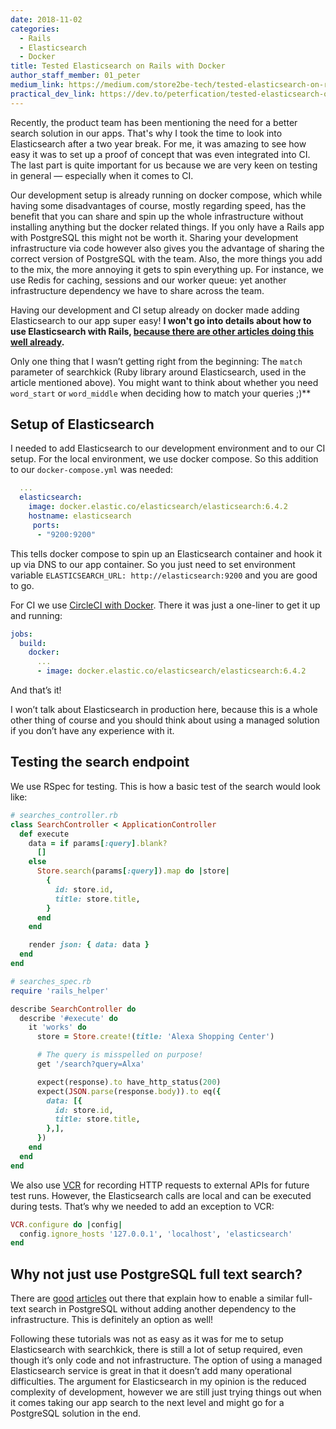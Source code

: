 ```yaml
---
date: 2018-11-02
categories:
  - Rails
  - Elasticsearch
  - Docker
title: Tested Elasticsearch on Rails with Docker
author_staff_member: 01_peter
medium_link: https://medium.com/store2be-tech/tested-elasticsearch-on-rails-with-docker-545565a6b6e7
practical_dev_link: https://dev.to/peterfication/tested-elasticsearch-on-rails-with-docker-2chi
---
```


Recently, the product team has been mentioning the need for a better search solution in our apps. That's why I took the time to look into Elasticsearch after a two year break. For me, it was amazing to see how easy it was to set up a proof of concept that was even integrated into CI. The last part is quite important for us because we are very keen on testing in general — especially when it comes to CI.

Our development setup is already running on docker compose, which while having some disadvantages of course, mostly regarding speed, has the benefit that you can share and spin up the whole infrastructure without installing anything but the docker related things. If you only have a Rails app with PostgreSQL this might not be worth it. Sharing your development infrastructure via code however also gives you the advantage of sharing the correct version of PostgreSQL with the team. Also, the more things you add to the mix, the more annoying it gets to spin everything up. For instance, we use Redis for caching, sessions and our worker queue: yet another infrastructure dependency we have to share across the team.

Having our development and CI setup already on docker made adding Elasticsearch to our app super easy! **I won't go into details about how to use Elasticsearch with Rails, [because there are other articles doing this well already](https://medium.com/@tranduchanh.ms/global-full-text-search-experiences-in-rails-with-aws-elasticsearch-ea3b47a00a80).**

Only one thing that I wasn’t getting right from the beginning: The `match` parameter of searchkick (Ruby library around Elasticsearch, used in the article mentioned above). You might want to think about whether you need `word_start` or `word_middle` when deciding how to match your queries ;)**

## Setup of Elasticsearch

I needed to add Elasticsearch to our development environment and to our CI setup. For the local environment, we use docker compose. So this addition to our `docker-compose.yml` was needed:

```yml
  ...
  elasticsearch:
    image: docker.elastic.co/elasticsearch/elasticsearch:6.4.2
    hostname: elasticsearch
     ports:
      - "9200:9200"
```

This tells docker compose to spin up an Elasticsearch container and hook it up via DNS to our app container. So you just need to set environment variable `ELASTICSEARCH_URL: http://elasticsearch:9200` and you are good to go.

For CI we use [CircleCI with Docker](https://circleci.com/blog/build-cicd-piplines-using-docker/#configyml-file). There it was just a one-liner to get it up and running:

```yml
jobs:
  build:
    docker:
      ...
      - image: docker.elastic.co/elasticsearch/elasticsearch:6.4.2
```

And that’s it!

I won’t talk about Elasticsearch in production here, because this is a whole other thing of course and you should think about using a managed solution if you don’t have any experience with it.

## Testing the search endpoint

We use RSpec for testing. This is how a basic test of the search would look like:

```ruby
# searches_controller.rb
class SearchController < ApplicationController
  def execute
    data = if params[:query].blank?
      []
    else
      Store.search(params[:query]).map do |store|
        {
          id: store.id,
          title: store.title,
        }
      end
    end

    render json: { data: data }
  end
end

# searches_spec.rb
require 'rails_helper'

describe SearchController do
  describe '#execute' do
    it 'works' do
      store = Store.create!(title: 'Alexa Shopping Center')

      # The query is misspelled on purpose!
      get '/search?query=Alxa'

      expect(response).to have_http_status(200)
      expect(JSON.parse(response.body)).to eq({
        data: [{
          id: store.id,
          title: store.title,
        },],
      })
    end
  end
end
```

We also use [VCR](https://github.com/vcr/vcr) for recording HTTP requests to external APIs for future test runs. However, the Elasticsearch calls are local and can be executed during tests. That’s why we needed to add an exception to VCR:

```ruby
VCR.configure do |config|
  config.ignore_hosts '127.0.0.1', 'localhost', 'elasticsearch'
end
```

## Why not just use PostgreSQL full text search?

There are [good](http://rachbelaid.com/postgres-full-text-search-is-good-enough/) [articles](https://robots.thoughtbot.com/implementing-multi-table-full-text-search-with-postgres) out there that explain how to enable a similar full-text search in PostgreSQL without adding another dependency to the infrastructure. This is definitely an option as well!

Following these tutorials was not as easy as it was for me to setup Elasticsearch with searchkick, there is still a lot of setup required, even though it’s only code and not infrastructure. The option of using a managed Elasticsearch service is great in that it doesn’t add many operational difficulties. The argument for Elasticsearch in my opinion is the reduced complexity of development, however we are still just trying things out when it comes taking our app search to the next level and might go for a PostgreSQL solution in the end.
